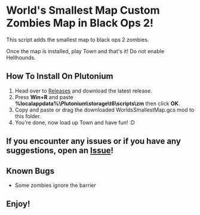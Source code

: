 # World's Smallest Map Custom Zombies Map in Black Ops 2!
This script adds the smallest map to black ops 2 zombies.

Once the map is installed, play Town and that's it! Do not enable Hellhounds.

## How To Install On Plutonium
1. Head over to [Releases](https://github.com/ElectroGamesYT/BO2-Worlds-Smallest-Map/releases) and download the latest release.
2. Press **Win+R** and paste **%localappdata%\Plutonium\storage\t6\scripts\zm** then click **OK**.
3. Copy and paste or drag the downloaded WorldsSmallestMap.gcs mod to this folder.
3. You're done, now load up Town and have fun! :D

## If you encounter any issues or if you have any suggestions, open an [Issue](https://github.com/ElectroGamesYT/BO2-Worlds-Smallest-Map/issues/new)!

## Known Bugs
* Some zombies ignore the barrier

## Enjoy!
